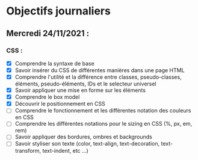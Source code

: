 # Objectifs journaliers

## Mercredi 24/11/2021 :


### CSS :

* [X] Comprendre la syntaxe de base
* [X] Savoir insérer du CSS de différentes manières dans une page HTML
* [X] Comprendre l'utilité et la différence entre classes, pseudo-classes, éléments, pseudo-éléments,  IDs et le selecteur universel
* [X] Savoir appliquer une mise en forme sur les éléments 
* [X] Comprendre le box model
* [X] Découvrir le positionnement en CSS
* [ ] Comprendre le fonctionnement et les différentes notation des couleurs en CSS
* [ ] Comprendre les différentes notations pour le sizing en CSS (%, px, em, rem)
* [ ] Savoir appliquer des bordures, ombres et backgrounds
* [ ] Savoir styliser son texte (color, text-align, text-decoration, text-transform, text-indent, etc …)
